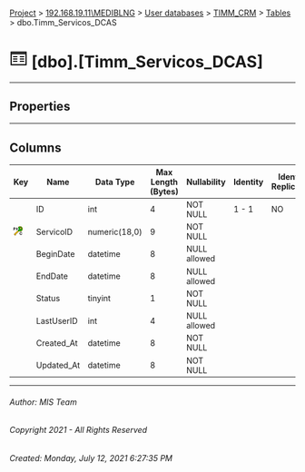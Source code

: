 #### 

[Project](../../../../index.md) > [192.168.19.11\\MEDIBLNG](../../../index.md) > [User databases](../../index.md) > [TIMM_CRM](../index.md) > [Tables](Tables.md) > dbo.Timm_Servicos_DCAS

# ![Tables](../../../../Images/Table32.png) [dbo].[Timm_Servicos_DCAS]

---

## <a name="#properties"></a>Properties



---

## <a name="#columns"></a>Columns

| Key | Name | Data Type | Max Length (Bytes) | Nullability | Identity | Identity Replication |
|---|---|---|---|---|---|---|
|  | ID | int | 4 | NOT NULL | 1 - 1 | NO |
| [![Cluster Primary Key PK_Timm_Servicos_DCAS: ServicoID](../../../../Images/pkcluster.png)](#indexes) | ServicoID | numeric(18,0) | 9 | NOT NULL |  |  |
|  | BeginDate | datetime | 8 | NULL allowed |  |  |
|  | EndDate | datetime | 8 | NULL allowed |  |  |
|  | Status | tinyint | 1 | NOT NULL |  |  |
|  | LastUserID | int | 4 | NULL allowed |  |  |
|  | Created_At | datetime | 8 | NOT NULL |  |  |
|  | Updated_At | datetime | 8 | NOT NULL |  |  |


---

###### Author:  MIS Team

###### Copyright 2021 - All Rights Reserved

###### Created: Monday, July 12, 2021 6:27:35 PM

